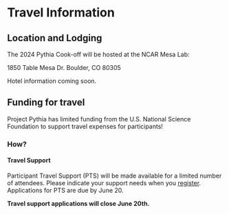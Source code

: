 # Travel Information

## Location and Lodging

The 2024 Pythia Cook-off will be hosted at the NCAR Mesa Lab:

1850 Table Mesa Dr.
Boulder, CO 80305

Hotel information coming soon.

## Funding for travel

Project Pythia has limited funding from the U.S. National Science Foundation to support travel expenses for participants!

### How?

#### Travel Support

Participant Travel Support (PTS) will be made available for a limited number of attendees. Please indicate your support needs when you [register](https://www.eventsquid.com/contestant-reg.cfm?event_id=27191). Applications for PTS are due by June 20.

**Travel support applications will close June 20th.**
